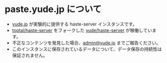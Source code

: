 # paste.yude.jp について
* [yude.jp](https://www.yude.jp) が実験的に提供する haste-server インスタンスです。
* [toptal/haste-server](https://github.com/toptal/haste-server) をフォークした [yude/haste-server](https://github.com/yude/haste-server) が稼働しています。
* 不正なコンテンツを発見した場合、[admin@yude.jp](mailto:admin@yude.jp) までご報告ください。
* このインスタンスに保存されているデータについて、データ保存の持続性は保証されません。
